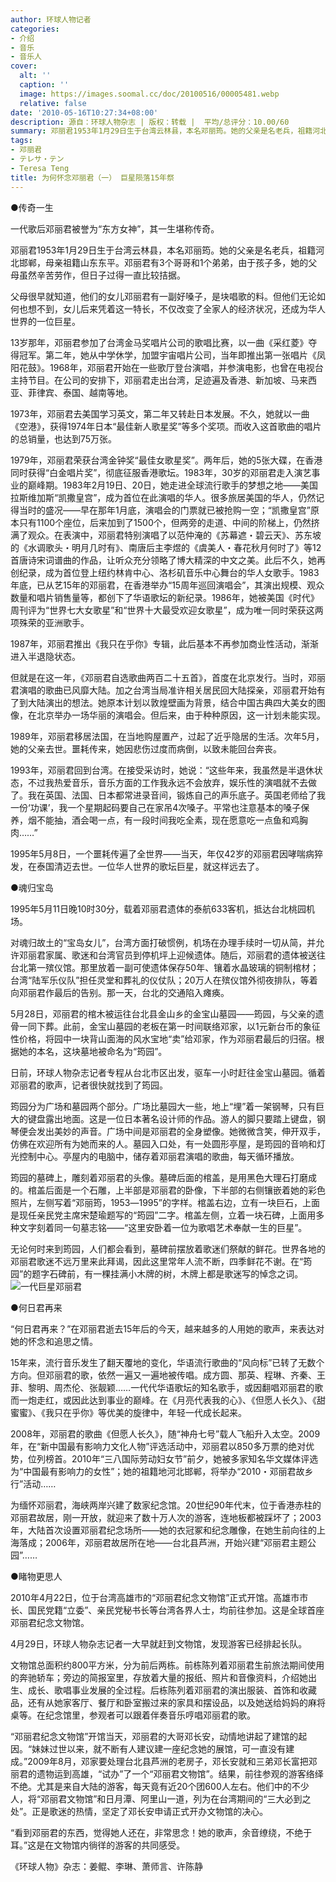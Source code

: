 ```yaml
---
author: 环球人物记者
categories:
- 介绍
- 音乐
- 音乐人
cover:
  alt: ''
  caption: ''
  image: https://images.soomal.cc/doc/20100516/00005481.webp
  relative: false
date: '2010-05-16T10:27:34+08:00'
description: 源自：环球人物杂志 | 版权：转载 |  平均/总评分：10.00/60
summary: 邓丽君1953年1月29日生于台湾云林县，本名邓丽筠。她的父亲是名老兵，祖籍河北邯郸，母亲祖籍山东东平。邓丽君有3个哥哥和1个弟弟，由于孩子多，她的父母虽然辛苦劳作，但日子过得一直比较拮据。父母很早就知道，他们的女儿邓丽君有一副好嗓子，是块唱歌的料。但他们无论如何也想不到，女儿后来凭着这一特长，不仅改变了全家人的经济状况，还成为华人世界的一位巨星。13岁那年，邓丽君参加了台湾金马奖唱片公司的歌唱比赛……
tags:
- 邓丽君
- テレサ・テン
- Teresa Teng
title: 为何怀念邓丽君（一） 巨星陨落15年祭
---
```


●传奇一生



一代歌后邓丽君被誉为“东方女神”，其一生堪称传奇。

邓丽君1953年1月29日生于台湾云林县，本名邓丽筠。她的父亲是名老兵，祖籍河北邯郸，母亲祖籍山东东平。邓丽君有3个哥哥和1个弟弟，由于孩子多，她的父母虽然辛苦劳作，但日子过得一直比较拮据。

父母很早就知道，他们的女儿邓丽君有一副好嗓子，是块唱歌的料。但他们无论如何也想不到，女儿后来凭着这一特长，不仅改变了全家人的经济状况，还成为华人世界的一位巨星。

13岁那年，邓丽君参加了台湾金马奖唱片公司的歌唱比赛，以一曲《采红菱》夺得冠军。第二年，她从中学休学，加盟宇宙唱片公司，当年即推出第一张唱片《凤阳花鼓》。1968年，邓丽君开始在一些歌厅登台演唱，并参演电影，也曾在电视台主持节目。在公司的安排下，邓丽君走出台湾，足迹遍及香港、新加坡、马来西亚、菲律宾、泰国、越南等地。

1973年，邓丽君去美国学习英文，第二年又转赴日本发展。不久，她就以一曲《空港》，获得1974年日本“最佳新人歌星奖”等多个奖项。而收入这首歌曲的唱片的总销量，也达到75万张。

1979年，邓丽君荣获台湾金钟奖“最佳女歌星奖”。两年后，她的5张大碟，在香港同时获得“白金唱片奖”，彻底征服香港歌坛。1983年，30岁的邓丽君走入演艺事业的巅峰期。1983年2月19日、20日，她走进全球流行歌手的梦想之地――美国拉斯维加斯“凯撒皇宫”，成为首位在此演唱的华人。很多旅居美国的华人，仍然记得当时的盛况――早在那年1月底，演唱会的门票就已被抢购一空；“凯撒皇宫”原本只有1100个座位，后来加到了1500个，但两旁的走道、中间的阶梯上，仍然挤满了观众。在表演中，邓丽君特别演唱了以范仲淹的《苏幕遮・碧云天》、苏东坡的《水调歌头・明月几时有》、南唐后主李煜的《虞美人・春花秋月何时了》等12首唐诗宋词谱曲的作品，让听众充分领略了博大精深的中文之美。此后不久，她再创纪录，成为首位登上纽约林肯中心、洛杉矶音乐中心舞台的华人女歌手。1983年底，已从艺15年的邓丽君，在香港举办“15周年巡回演唱会”，其演出规模、观众数量和唱片销售量等，都创下了华语歌坛的新纪录。1986年，她被美国《时代》周刊评为“世界七大女歌星”和“世界十大最受欢迎女歌星”，成为唯一同时荣获这两项殊荣的亚洲歌手。

1987年，邓丽君推出《我只在乎你》专辑，此后基本不再参加商业性活动，渐渐进入半退隐状态。

但就是在这一年，《邓丽君自选歌曲两百二十五首》，首度在北京发行。当时，邓丽君演唱的歌曲已风靡大陆。加之台湾当局准许相关居民回大陆探亲，邓丽君开始有了到大陆演出的想法。她原本计划以敦煌壁画为背景，结合中国古典四大美女的图像，在北京举办一场华丽的演唱会。但后来，由于种种原因，这一计划未能实现。

1989年，邓丽君移居法国，在当地购屋置产，过起了近乎隐居的生活。次年5月，她的父亲去世。噩耗传来，她因悲伤过度而病倒，以致未能回台奔丧。

1993年，邓丽君回到台湾。在接受采访时，她说：“这些年来，我虽然是半退休状态，不过我热爱音乐，音乐方面的工作我永远不会放弃，娱乐性的演唱就不去做了。我在英国、法国、日本都常进录音间，锻炼自己的声乐底子。英国老师给了我一份‘功课’，我一个星期起码要自己在家吊4次嗓子。平常也注意基本的嗓子保养，烟不能抽，酒会喝一点，有一段时间我吃全素，现在愿意吃一点鱼和鸡胸肉……”

1995年5月8日，一个噩耗传遍了全世界――当天，年仅42岁的邓丽君因哮喘病猝发，在泰国清迈去世。一位华人世界的歌坛巨星，就这样远去了。

●魂归宝岛

1995年5月11日晚10时30分，载着邓丽君遗体的泰航633客机，抵达台北桃园机场。

对魂归故土的“宝岛女儿”，台湾方面打破惯例，机场在办理手续时一切从简，并允许邓丽君家属、歌迷和台湾官员到停机坪上迎候遗体。随后，邓丽君的遗体被送往台北第一殡仪馆。那里放着一副可使遗体保存50年、镶着水晶玻璃的铜制棺材；台湾“陆军乐仪队”担任灵堂和葬礼的仪仗队；20万人在殡仪馆外彻夜排队，等着向邓丽君作最后的告别。那一天，台北的交通陷入瘫痪。

5月28日，邓丽君的棺木被运往台北县金山乡的金宝山墓园――筠园，与父亲的遗骨一同下葬。此前，金宝山墓园的老板在第一时间联络邓家，以1元新台币的象征性价格，将园中一块背山面海的风水宝地“卖”给邓家，作为邓丽君最后的归宿。根据她的本名，这块墓地被命名为“筠园”。

日前，环球人物杂志记者专程从台北市区出发，驱车一小时赶往金宝山墓园。循着邓丽君的歌声，记者很快就找到了筠园。

筠园分为广场和墓园两个部分。广场比墓园大一些，地上“埋”着一架钢琴，只有巨大的键盘露出地面。这是一位日本著名设计师的作品。游人的脚只要踏上键盘，钢琴便会发出美妙的声音。广场中间是邓丽君的全身塑像。她微微含笑，伸开双手，仿佛在欢迎所有为她而来的人。墓园入口处，有一处圆形亭屋，是筠园的音响和灯光控制中心。亭屋内的电脑中，储存着邓丽君演唱的歌曲，每天循环播放。

筠园的墓碑上，雕刻着邓丽君的头像。墓碑后面的棺盖，是用黑色大理石打磨成的。棺盖后面是一个石雕，上半部是邓丽君的卧像，下半部的右侧镶嵌着她的彩色照片，左侧写着“邓丽筠，1953―1995”的字样。棺盖右边，立有一块巨石，上面是现任亲民党主席宋楚瑜题写的“筠园”二字。棺盖左侧，立着一块石碑，上面用多种文字刻着同一句墓志铭――“这里安卧着一位为歌唱艺术奉献一生的巨星”。

无论何时来到筠园，人们都会看到，墓碑前摆放着歌迷们祭献的鲜花。世界各地的邓丽君歌迷不远万里来此拜谒，因此这里常年人流不断，四季鲜花不谢。在“筠园”的题字石碑前，有一棵挂满小木牌的树，木牌上都是歌迷写的悼念之词。
![一代巨星邓丽君](https://images.soomal.cc/doc/20100516/00005481.webp)





●何日君再来

“何日君再来？”在邓丽君逝去15年后的今天，越来越多的人用她的歌声，来表达对她的怀念和追思之情。

15年来，流行音乐发生了翻天覆地的变化，华语流行歌曲的“风向标”已转了无数个方向。但邓丽君的歌，依然一遍又一遍地被传唱。成方圆、那英、程琳、齐秦、王菲、黎明、周杰伦、张靓颖……一代代华语歌坛的知名歌手，或因翻唱邓丽君的歌而一炮走红，或因此达到事业的巅峰。在《月亮代表我的心》、《但愿人长久》、《甜蜜蜜》、《我只在乎你》等优美的旋律中，年轻一代成长起来。

2008年，邓丽君的歌曲《但愿人长久》，随“神舟七号”载人飞船升入太空。2009年，在“新中国最有影响力文化人物”评选活动中，邓丽君以850多万票的绝对优势，位列榜首。2010年“三八国际劳动妇女节”前夕，她被多家知名华文媒体评选为“中国最有影响力的女性”；她的祖籍地河北邯郸，将举办“2010・邓丽君故乡行”活动……

为缅怀邓丽君，海峡两岸兴建了数家纪念馆。20世纪90年代末，位于香港赤柱的邓丽君故居，刚一开放，就迎来了数十万人次的游客，连地板都被踩坏了；2003年，大陆首次设置邓丽君纪念场所――她的衣冠冢和纪念雕像，在她生前向往的上海落成；2006年，邓丽君故居所在地――台北县芦洲，开始兴建“邓丽君主题公园”……

●睹物更思人

2010年4月22日，位于台湾高雄市的“邓丽君纪念文物馆”正式开馆。高雄市市长、国民党籍“立委”、亲民党秘书长等台湾各界人士，均前往参加。这是全球首座邓丽君纪念文物馆。

4月29日，环球人物杂志记者一大早就赶到文物馆，发现游客已经排起长队。

文物馆总面积约800平方米，分为前后两栋。前栋陈列着邓丽君生前旅法期间使用的奔驰轿车；旁边的简报室里，存放着大量的报纸、照片和音像资料，介绍她出生、成长、歌唱事业发展的全过程。后栋陈列着邓丽君的演出服装、首饰和收藏品，还有从她家客厅、餐厅和卧室搬过来的家具和摆设品，以及她送给妈妈的麻将桌等。在纪念馆里，参观者可以跟着伴奏音乐哼唱邓丽君的歌。

“邓丽君纪念文物馆”开馆当天，邓丽君的大哥邓长安，动情地讲起了建馆的起因。“妹妹过世以来，就不断有人建议建一座纪念她的展馆，可一直没有建成。”2009年8月，邓家要处理台北县芦洲的老房子，邓长安就和三弟邓长富把邓丽君的遗物运到高雄，“试办”了一个“邓丽君文物馆”。结果，前往参观的游客络绎不绝。尤其是来自大陆的游客，每天竟有近20个团600人左右。他们中的不少人，将“邓丽君文物馆”和日月潭、阿里山一道，列为在台湾期间的“三大必到之处”。正是歌迷的热情，坚定了邓长安申请正式开办文物馆的决心。

“看到邓丽君的东西，觉得她人还在，非常思念！她的歌声，余音缭绕，不绝于耳。”这是在文物馆内徜徉的游客的共同感受。

《环球人物》杂志：姜鲲、李琳、萧师言、许陈静